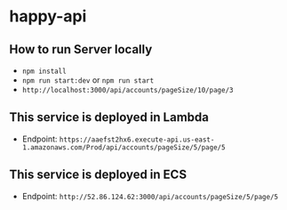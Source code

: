 # happy-api

## How to run Server locally
- `npm install`
- `npm run start:dev` or `npm run start`
- `http://localhost:3000/api/accounts/pageSize/10/page/3`

## This service is deployed in Lambda
- Endpoint: `https://aaefst2hx6.execute-api.us-east-1.amazonaws.com/Prod/api/accounts/pageSize/5/page/5`

## This service is deployed in ECS
- Endpoint: `http://52.86.124.62:3000/api/accounts/pageSize/5/page/5`